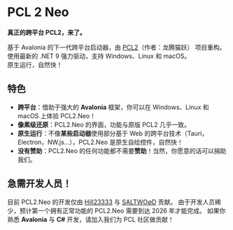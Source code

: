 # PCL 2 Neo

**真正的跨平台 PCL2，来了。**

基于 Avalonia 的下一代跨平台启动器，由 [PCL2](https://github.com/Hex-Dragon/PCL2)（作者：龙腾猫跃） 项目重构。\
使用最新的 .NET 9 强力驱动，支持 Windows、Linux 和 macOS。\
原生运行，自然快！

## 特色
- **跨平台**：借助于强大的 **Avalonia** 框架，你可以在 Windows、Linux 和 macOS 上体验 PCL2.Neo！
- **像素级还原**：PCL2.Neo 的界面，功能与原版 PCL2 几乎一致。
- **原生运行**：不像**某些启动器**使用部分基于 Web 的跨平台技术（Tauri，Electron，NW.js...），PCL2.Neo 是原生自绘控件，自然快！
- **没有赞助**：PCL2.Neo 的任何功能都不需要**赞助**！当然，你愿意的话可以捐助我们。

## 急需开发人员！
目前 PCL2.Neo 的开发仅由 [Hill23333](https://github.com/Hill23333) 与 [SALTWO∅D](https://github.com/SALTWOOD) 贡献。
由于开发人员稀少，预计第一个拥有正常功能的 PCL2.Neo 需要到达 2026 年才能完成。
如果你熟悉 **Avalonia** 与 **C#** 开发，请加入我们为 PCL 社区做贡献！
